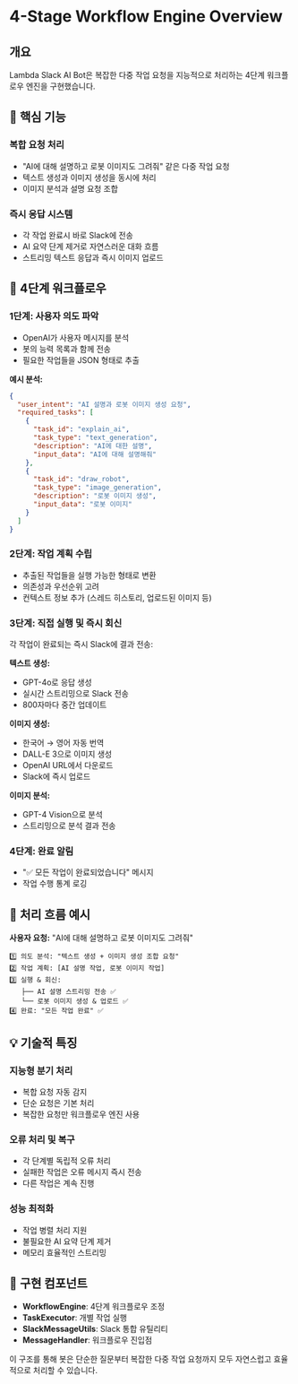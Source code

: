 # 4-Stage Workflow Engine Overview

## 개요

Lambda Slack AI Bot은 복잡한 다중 작업 요청을 지능적으로 처리하는 4단계 워크플로우 엔진을 구현했습니다.

## 🎯 핵심 기능

### 복합 요청 처리
- "AI에 대해 설명하고 로봇 이미지도 그려줘" 같은 다중 작업 요청
- 텍스트 생성과 이미지 생성을 동시에 처리
- 이미지 분석과 설명 요청 조합

### 즉시 응답 시스템
- 각 작업 완료시 바로 Slack에 전송
- AI 요약 단계 제거로 자연스러운 대화 흐름
- 스트리밍 텍스트 응답과 즉시 이미지 업로드

## 🔄 4단계 워크플로우

### 1단계: 사용자 의도 파악
- OpenAI가 사용자 메시지를 분석
- 봇의 능력 목록과 함께 전송
- 필요한 작업들을 JSON 형태로 추출

**예시 분석:**
```json
{
  "user_intent": "AI 설명과 로봇 이미지 생성 요청",
  "required_tasks": [
    {
      "task_id": "explain_ai",
      "task_type": "text_generation",
      "description": "AI에 대한 설명",
      "input_data": "AI에 대해 설명해줘"
    },
    {
      "task_id": "draw_robot",
      "task_type": "image_generation", 
      "description": "로봇 이미지 생성",
      "input_data": "로봇 이미지"
    }
  ]
}
```

### 2단계: 작업 계획 수립
- 추출된 작업들을 실행 가능한 형태로 변환
- 의존성과 우선순위 고려
- 컨텍스트 정보 추가 (스레드 히스토리, 업로드된 이미지 등)

### 3단계: 직접 실행 및 즉시 회신
각 작업이 완료되는 즉시 Slack에 결과 전송:

**텍스트 생성:**
- GPT-4o로 응답 생성
- 실시간 스트리밍으로 Slack 전송
- 800자마다 중간 업데이트

**이미지 생성:**
- 한국어 → 영어 자동 번역
- DALL-E 3으로 이미지 생성
- OpenAI URL에서 다운로드
- Slack에 즉시 업로드

**이미지 분석:**
- GPT-4 Vision으로 분석
- 스트리밍으로 분석 결과 전송

### 4단계: 완료 알림
- "✅ 모든 작업이 완료되었습니다" 메시지
- 작업 수행 통계 로깅

## 🚀 처리 흐름 예시

**사용자 요청:** "AI에 대해 설명하고 로봇 이미지도 그려줘"

```
1️⃣ 의도 분석: "텍스트 생성 + 이미지 생성 조합 요청"
2️⃣ 작업 계획: [AI 설명 작업, 로봇 이미지 작업]
3️⃣ 실행 & 회신:
   ├── AI 설명 스트리밍 전송 ✅
   └── 로봇 이미지 생성 & 업로드 ✅
4️⃣ 완료: "모든 작업 완료" ✅
```

## 💡 기술적 특징

### 지능형 분기 처리
- 복합 요청 자동 감지
- 단순 요청은 기본 처리
- 복잡한 요청만 워크플로우 엔진 사용

### 오류 처리 및 복구
- 각 단계별 독립적 오류 처리
- 실패한 작업은 오류 메시지 즉시 전송
- 다른 작업은 계속 진행

### 성능 최적화
- 작업 병렬 처리 지원
- 불필요한 AI 요약 단계 제거
- 메모리 효율적인 스트리밍

## 🔧 구현 컴포넌트

- **WorkflowEngine**: 4단계 워크플로우 조정
- **TaskExecutor**: 개별 작업 실행
- **SlackMessageUtils**: Slack 통합 유틸리티
- **MessageHandler**: 워크플로우 진입점

이 구조를 통해 봇은 단순한 질문부터 복잡한 다중 작업 요청까지 모두 자연스럽고 효율적으로 처리할 수 있습니다.